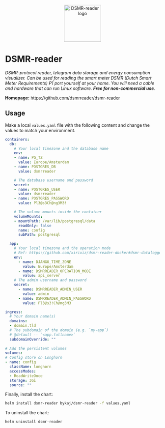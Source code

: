 <p align="center">
    <img src="https://cdn.jsdelivr.net/gh/selfhst/icons/png/dsmr-reader.png" height="120" alt="DSMR-reader logo">
</p>

# DSMR-reader
*DSMR-protocol reader, telegram data storage and energy consumption visualizer. 
Can be used for reading the smart meter DSMR (Dutch Smart Meter Requirements) P1 port yourself at your home. 
You will need a cable and hardware that can run Linux software. 
**Free for non-commercial use**.*

**Homepage:** <https://github.com/dsmrreader/dsmr-reader>

## Usage
Make a local `values.yaml` file with the following content and change the values to match your environment.
```yaml
containers:
  db:
    # Your local timezone and the database name
    env:
    - name: PG_TZ
      value: Europe/Amsterdam
    - name: POSTGRES_DB
      value: dsmrreader

    # The database username and password
    secret:
    - name: POSTGRES_USER
      value: dsmrreader
    - name: POSTGRES_PASSWORD
      value: Pl3@s3Ch@ng3M3!

    # The volume mounts inside the container
    volumeMounts:
    - mountPath: /var/lib/postgresql/data
      readOnly: false
      name: config
      subPath: postgresql

  app:
    # Your local timezone and the operation mode
    # Ref: https://github.com/xirixiz/dsmr-reader-docker#dsmr-datalogger-related
    env:
      - name: DJANGO_TIME_ZONE
        value: Europe/Amsterdam
      - name: DSMRREADER_OPERATION_MODE
        value: api_server
    # The admin username and password
    secret:
      - name: DSMRREADER_ADMIN_USER
        value: admin
      - name: DSMRREADER_ADMIN_PASSWORD
        value: Pl3@s3!Ch@ng3M3

ingress:
  # Your domain name(s)
  domains: 
  - domain.tld
  # The subdomain of the domain (e.g. `my-app`)
  # @default -- `<app.fullname>`
  subdomainOverride: ""
  
# Add the persistent volumes
volumes:
# Config store on Longhorn
- name: config
  className: longhorn
  accessModes: 
  - ReadWriteOnce
  storage: 3Gi
  source: ""
```

Finally, install the chart:
```bash
helm install dsmr-reader bykaj/dsmr-reader -f values.yaml
```
To uninstall the chart:
```bash
helm uninstall dsmr-reader
```